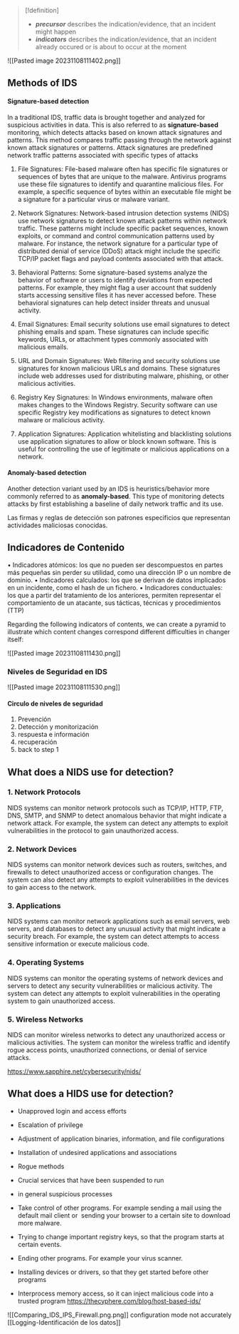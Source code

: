 
>[!definition]
>
>- ***precursor*** describes the indication/evidence, that an incident might happen
>- ***indicators*** describes the indication/evidence, that an incident already occured or is about to occur at the moment

![[Pasted image 20231108111402.png]]


## Methods of IDS
#### Signature-based detection
In a traditional IDS, traffic data is brought together and analyzed for suspicious activities in data. This is also referred to as **signature-based** monitoring, which detects attacks based on known attack signatures and patterns.
This method compares traffic passing through the network against known attack signatures or patterns. Attack signatures are predefined network traffic patterns associated with specific types of attacks

1. File Signatures: File-based malware often has specific file signatures or sequences of bytes that are unique to the malware. Antivirus programs use these file signatures to identify and quarantine malicious files. For example, a specific sequence of bytes within an executable file might be a signature for a particular virus or malware variant.
    
2. Network Signatures: Network-based intrusion detection systems (NIDS) use network signatures to detect known attack patterns within network traffic. These patterns might include specific packet sequences, known exploits, or command and control communication patterns used by malware. For instance, the network signature for a particular type of distributed denial of service (DDoS) attack might include the specific TCP/IP packet flags and payload contents associated with that attack.
    
3. Behavioral Patterns: Some signature-based systems analyze the behavior of software or users to identify deviations from expected patterns. For example, they might flag a user account that suddenly starts accessing sensitive files it has never accessed before. These behavioral signatures can help detect insider threats and unusual activity.
    
4. Email Signatures: Email security solutions use email signatures to detect phishing emails and spam. These signatures can include specific keywords, URLs, or attachment types commonly associated with malicious emails.
    
5. URL and Domain Signatures: Web filtering and security solutions use signatures for known malicious URLs and domains. These signatures include web addresses used for distributing malware, phishing, or other malicious activities.
    
6. Registry Key Signatures: In Windows environments, malware often makes changes to the Windows Registry. Security software can use specific Registry key modifications as signatures to detect known malware or malicious activity.
    
7. Application Signatures: Application whitelisting and blacklisting solutions use application signatures to allow or block known software. This is useful for controlling the use of legitimate or malicious applications on a network.

#### Anomaly-based detection
Another detection variant used by an IDS is heuristics/behavior more commonly referred to as **anomaly-based**. This type of monitoring detects attacks by first establishing a baseline of daily network traffic and its use.

Las firmas y reglas de detección son  patrones especificios que representan actividades maliciosas conocidas.

## Indicadores de Contenido
• Indicadores atómicos: los que no pueden ser descompuestos en partes más
pequeñas sin perder su utilidad, como una dirección IP o un nombre de dominio.
• Indicadores calculados: los que se derivan de datos implicados en un incidente, como
el hash de un fichero.
• Indicadores conductuales: los que a partir del tratamiento de los anteriores,
permiten representar el comportamiento de un atacante, sus tácticas, técnicas y
procedimientos (TTP)

Regarding the following indicators of contents, we can create a pyramid to illustrate which content changes correspond different difficulties in changer itself:

![[Pasted image 20231108111430.png]]



### Niveles de Seguridad en IDS
![[Pasted image 20231108111530.png]]

#### Circulo de niveles de seguridad
1) Prevención 
2) Detección y monitorización
3) respuesta e información
4) recuperación
5) back to step 1




## What does a NIDS use for detection?
### 1. Network Protocols

NIDS systems can monitor network protocols such as TCP/IP, HTTP, FTP, DNS, SMTP, and SNMP to detect anomalous behavior that might indicate a network attack. For example, the system can detect any attempts to exploit vulnerabilities in the protocol to gain unauthorized access.

### 2. Network Devices

NIDS systems can monitor network devices such as routers, switches, and firewalls to detect unauthorized access or configuration changes. The system can also detect any attempts to exploit vulnerabilities in the devices to gain access to the network.

### 3. Applications

NIDS systems can monitor network applications such as email servers, web servers, and databases to detect any unusual activity that might indicate a security breach. For example, the system can detect attempts to access sensitive information or execute malicious code.

### 4. Operating Systems

NIDS systems can monitor the operating systems of network devices and servers to detect any security vulnerabilities or malicious activity. The system can detect any attempts to exploit vulnerabilities in the operating system to gain unauthorized access.

### 5. Wireless Networks

NIDS can monitor wireless networks to detect any unauthorized access or malicious activities. The system can monitor the wireless traffic and identify rogue access points, unauthorized connections, or denial of service attacks.


https://www.sapphire.net/cybersecurity/nids/


## What does a HIDS use for detection?
- Unapproved login and access efforts
- Escalation of privilege
- Adjustment of application binaries, information, and file configurations
- Installation of undesired applications and associations
- Rogue methods
- Crucial services that have been suspended to run
- in general suspicious processes
- Take control of other programs. For example sending a mail using the default mail client or  sending your browser to a certain site to download more malware.
    
- Trying to change important registry keys, so that the program starts at certain events.
    
- Ending other programs. For example your virus scanner.
    
- Installing devices or drivers, so that they get started before other programs
    
- Interprocess memory access, so it can inject malicious code into a trusted program
https://thecyphere.com/blog/host-based-ids/

![[Comparing_IDS_IPS_Firewall.png.png]]
configuration mode not accurately
[[Logging-Identificación de los datos]]